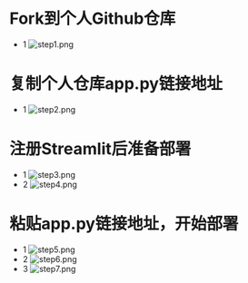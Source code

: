 # Fork到个人Github仓库
- 1
![step1.png](https://pic4.58cdn.com.cn/nowater/webim/big/n_v21131a9eb2dbf4ee3b0b729c258984936.png)

# 复制个人仓库app.py链接地址
- 1
![step2.png](https://pic6.58cdn.com.cn/nowater/webim/big/n_v23e9e6b07092043bd8e19a447a73d21c4.png)

# 注册Streamlit后准备部署
- 1
![step3.png](https://pic2.58cdn.com.cn/nowater/webim/big/n_v25c3903d3f4f347f9a7d72ddcc1d358ff.png)
- 2
![step4.png](https://pic8.58cdn.com.cn/nowater/webim/big/n_v2a12f9042e3ae44679bae099063e759b0.png)

# 粘贴app.py链接地址，开始部署
- 1
![step5.png](https://pic8.58cdn.com.cn/nowater/webim/big/n_v21488d9af3b8c43b58dd2c593559116f9.png)
- 2
![step6.png](https://pic6.58cdn.com.cn/nowater/webim/big/n_v20a4f09e01261465d95e1617b932bd8ea.png)
- 3
![step7.png](https://pic5.58cdn.com.cn/nowater/webim/big/n_v281d6d918a7264e4b8134ddc154ea9a08.png)



